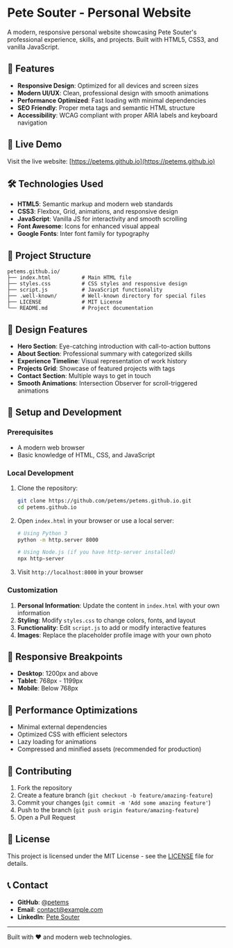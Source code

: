 # Pete Souter - Personal Website

A modern, responsive personal website showcasing Pete Souter's professional experience, skills, and projects. Built with HTML5, CSS3, and vanilla JavaScript.

## 🌟 Features

- **Responsive Design**: Optimized for all devices and screen sizes
- **Modern UI/UX**: Clean, professional design with smooth animations
- **Performance Optimized**: Fast loading with minimal dependencies
- **SEO Friendly**: Proper meta tags and semantic HTML structure
- **Accessibility**: WCAG compliant with proper ARIA labels and keyboard navigation

## 🚀 Live Demo

Visit the live website: [https://petems.github.io](https://petems.github.io)

## 🛠️ Technologies Used

- **HTML5**: Semantic markup and modern web standards
- **CSS3**: Flexbox, Grid, animations, and responsive design
- **JavaScript**: Vanilla JS for interactivity and smooth scrolling
- **Font Awesome**: Icons for enhanced visual appeal
- **Google Fonts**: Inter font family for typography

## 📁 Project Structure

```
petems.github.io/
├── index.html          # Main HTML file
├── styles.css          # CSS styles and responsive design
├── script.js           # JavaScript functionality
├── .well-known/        # Well-known directory for special files
├── LICENSE             # MIT License
└── README.md           # Project documentation
```

## 🎨 Design Features

- **Hero Section**: Eye-catching introduction with call-to-action buttons
- **About Section**: Professional summary with categorized skills
- **Experience Timeline**: Visual representation of work history
- **Projects Grid**: Showcase of featured projects with tags
- **Contact Section**: Multiple ways to get in touch
- **Smooth Animations**: Intersection Observer for scroll-triggered animations

## 🔧 Setup and Development

### Prerequisites

- A modern web browser
- Basic knowledge of HTML, CSS, and JavaScript

### Local Development

1. Clone the repository:
   ```bash
   git clone https://github.com/petems/petems.github.io.git
   cd petems.github.io
   ```

2. Open `index.html` in your browser or use a local server:
   ```bash
   # Using Python 3
   python -m http.server 8000
   
   # Using Node.js (if you have http-server installed)
   npx http-server
   ```

3. Visit `http://localhost:8000` in your browser

### Customization

1. **Personal Information**: Update the content in `index.html` with your own information
2. **Styling**: Modify `styles.css` to change colors, fonts, and layout
3. **Functionality**: Edit `script.js` to add or modify interactive features
4. **Images**: Replace the placeholder profile image with your own photo

## 📱 Responsive Breakpoints

- **Desktop**: 1200px and above
- **Tablet**: 768px - 1199px
- **Mobile**: Below 768px

## 🎯 Performance Optimizations

- Minimal external dependencies
- Optimized CSS with efficient selectors
- Lazy loading for animations
- Compressed and minified assets (recommended for production)

## 🤝 Contributing

1. Fork the repository
2. Create a feature branch (`git checkout -b feature/amazing-feature`)
3. Commit your changes (`git commit -m 'Add some amazing feature'`)
4. Push to the branch (`git push origin feature/amazing-feature`)
5. Open a Pull Request

## 📄 License

This project is licensed under the MIT License - see the [LICENSE](LICENSE) file for details.

## 📞 Contact

- **GitHub**: [@petems](https://github.com/petems)
- **Email**: contact@example.com
- **LinkedIn**: [Pete Souter](https://linkedin.com/in/petems)

---

Built with ❤️ and modern web technologies.